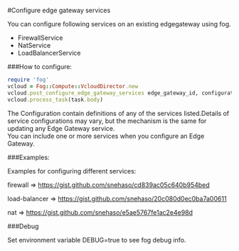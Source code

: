 #Configure edge gateway services

You can configure following services on an existing edgegateway using fog.
- FirewallService
- NatService
- LoadBalancerService

###How to configure:

```ruby
require 'fog'
vcloud = Fog::Compute::VcloudDirector.new
vcloud.post_configure_edge_gateway_services edge_gateway_id, configuration
vcloud.process_task(task.body)
```

The Configuration contain definitions of any of the services listed.Details of service configurations may vary,
but the mechanism is the same for updating any Edge Gateway service.<br/>You can include one or more services when you configure an Edge Gateway.

###Examples:

Examples for configuring different services:

firewall => https://gist.github.com/snehaso/cd839ac05c640b954bed

load-balancer => https://gist.github.com/snehaso/20c080d0ec0ba7a00611

nat => https://gist.github.com/snehaso/e5ae5767fe1ac2e4e98d

###Debug

Set environment variable DEBUG=true to see fog debug info.

 
